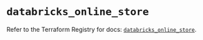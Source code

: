 # `databricks_online_store`

Refer to the Terraform Registry for docs: [`databricks_online_store`](https://registry.terraform.io/providers/databricks/databricks/1.91.0/docs/resources/online_store).
